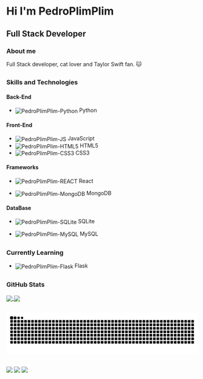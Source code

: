 # **Hi I'm PedroPlimPlim**

## Full Stack Developer

### About me

Full Stack developer, cat lover and Taylor Swift fan. 🐱

 ##

### Skills and Technologies

#### Back-End

 - <img align="center" alt="PedroPlimPlim-Python" height="30" width="40" 
            img src="https://cdn.jsdelivr.net/gh/devicons/devicon@latest/icons/python/python-original.svg" /> Python
#### Front-End

- <img align="center" alt="PedroPlimPlim-JS" height="30" width="40" 
            img src="https://cdn.jsdelivr.net/gh/devicons/devicon@latest/icons/javascript/javascript-original.svg" /> JavaScript
- <img align="center" alt="PedroPlimPlim-HTML5" height="30" width="40" 
            img src="https://cdn.jsdelivr.net/gh/devicons/devicon@latest/icons/html5/html5-original.svg" /> HTML5
- <img align="center" alt="PedroPlimPlim-CSS3" height="30" width="40" 
            img src="https://cdn.jsdelivr.net/gh/devicons/devicon@latest/icons/css3/css3-original.svg" /> CSS3

#### Frameworks

- <img align="center" alt="PedroPlimPlim-REACT" height="30" width="40" 
            img src="https://cdn.jsdelivr.net/gh/devicons/devicon@latest/icons/react/react-original.svg" /> React

- <img align="center" alt="PedroPlimPlim-MongoDB" height="30" width="40" 
            img src="https://cdn.jsdelivr.net/gh/devicons/devicon@latest/icons/mongodb/mongodb-original.svg" /> MongoDB

#### DataBase

- <img align="center" alt="PedroPlimPlim-SQLite" height="30" width="40" 
            img src="https://cdn.jsdelivr.net/gh/devicons/devicon@latest/icons/sqlite/sqlite-original.svg" /> SQLite

- <img align="center" alt="PedroPlimPlim-MySQL" height="30" width="40" 
            img src="https://cdn.jsdelivr.net/gh/devicons/devicon@latest/icons/mysql/mysql-original.svg" /> MySQL


 ##

### Currently Learning

- <img align="center" alt="PedroPlimPlim-Flask" height="30" width="40" 
            img src="https://cdn.jsdelivr.net/gh/devicons/devicon@latest/icons/flask/flask-original.svg" /> Flask

##

### GitHub Stats

<a href="https://github.com/PedroPlimPlim/github-readme-stats">
 
  <img height=175 align="center" src="https://github-readme-stats.vercel.app/api?username=PedroPlimPlim&show_icons=true&theme=tokyonight" />
  <img height=175 align="center" src="https://github-readme-stats.vercel.app/api/top-langs/?username=PedroPlimPlim&layout=compact&theme=tokyonight" />
  
</a>

  ##
 
![Snake animation](https://github.com/PedroPlimPlim/PedroPlimPlim/blob/output/github-contribution-grid-snake.svg)

##

<div> 
  
  <a href="https://www.instagram.com/pedro_plim_plim/" target="_blank"><img src="https://img.shields.io/badge/-Instagram-%23E4405F?style=for-the-badge&logo=instagram&logoColor=white" target="_blank"></a>
  <a href = "mailto:harkplay@gmail.com"><img src="https://img.shields.io/badge/-Gmail-%23333?style=for-the-badge&logo=gmail&logoColor=white" target="_blank"></a>
  <a href="https://www.linkedin.com/in/pedroplimplim/" target="_blank"><img src="https://img.shields.io/badge/-LinkedIn-%230077B5?style=for-the-badge&logo=linkedin&logoColor=white" target="_blank"></a> 
  
</div>
